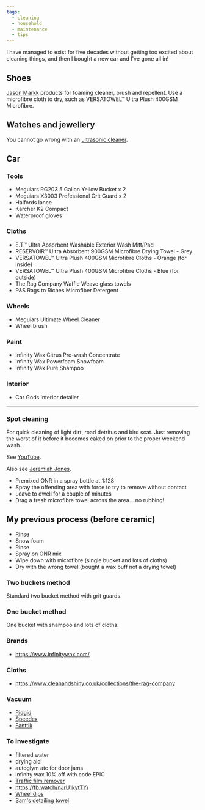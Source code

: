 ```yaml
---
tags:
  - cleaning
  - household
  - maintenance
  - tips
---
```





I have managed to exist for five decades without getting too excited about cleaning things, and then I bought a new car and I've gone all in!

## Shoes

[Jason Markk](https://www.jasonmarkk.com/) products for foaming cleaner, brush and repellent. Use a microfibre cloth to dry, such as VERSATOWEL™ Ultra Plush 400GSM Microfibre.

## Watches and jewellery

You cannot go wrong with an [ultrasonic cleaner](https://www.amazon.co.uk/DK-SONIC-Household-Ultrasonic-Eyeglasses/dp/B08S6V52MV/).

## Car

### Tools

- Meguiars RG203 5 Gallon Yellow Bucket x 2
- Meguiars X3003 Professional Grit Guard x 2
- Halfords lance
- Kärcher K2 Compact
- Waterproof gloves

### Cloths

- E.T™ Ultra Absorbent Washable Exterior Wash Mitt/Pad
- RESERVOIR™ Ultra Absorbent 900GSM Microfibre Drying Towel - Grey
- VERSATOWEL™ Ultra Plush 400GSM Microfibre Cloths - Orange (for inside)
- VERSATOWEL™ Ultra Plush 400GSM Microfibre Cloths - Blue (for outside)
- The Rag Company Waffle Weave glass towels
- P&S Rags to Riches Microfiber Detergent

### Wheels

- Meguiars Ultimate Wheel Cleaner
- Wheel brush

### Paint

- Infinity Wax Citrus Pre-wash Concentrate
- Infinity Wax Powerfoam Snowfoam
- Infinity Wax Pure Shampoo

### Interior

- Car Gods interior detailer

---

### Spot cleaning

For quick cleaning of light dirt, road detritus and bird scat. Just removing the worst of it before it becomes caked on prior to the proper weekend wash.

See [YouTube](https://www.youtube.com/watch?v=5Y_8Z6KkOgQ).

Also see [Jeremiah Jones](https://www.youtube.com/watch?v=G_9_0ElVChU).

- Premixed ONR in a spray bottle at 1:128
- Spray the offending area with force to try to remove without contact
- Leave to dwell for a couple of minutes
- Drag a fresh microfibre towel across the area... no rubbing!

## My previous process (before ceramic)

- Rinse
- Snow foam
- Rinse
- Spray on ONR mix
- Wipe down with microfibre (single bucket and lots of cloths)
- Dry with the wrong towel (bought a wax buff not a drying towel)

### Two buckets method

Standard two bucket method with grit guards.

### One bucket method

One bucket with shampoo and lots of cloths.

### Brands

- <https://www.infinitywax.com/>

### Cloths

- https://www.cleanandshiny.co.uk/collections/the-rag-company

### Vacuum

- [Ridgid](https://www.amazon.co.uk/RIDGID-VAC3000-Portable-3-Gallon-Horsepower/)
- [Speedex](https://www.speedexwireless.com/products/speedex-wireless-vacuum-cleaner)
- [Fanttik](https://www.amazon.co.uk/Fanttik-V8-Mate-Cordless-Ultra-Lightweight/dp/B0B9447P5P)

### To investigate

- filtered water
- drying aid
- autoglym atc for door jams
- infinity wax 10% off with code EPIC
- [Traffic film remover](https://www.jennychem.com/collections/traffic-film-removers/products/tfr-special-non-caustic-wax)
- https://fb.watch/nJrU1kytTY/
- [Wheel dips](https://www.dipyourcar.com/collections/wheel-kits-by-color/products/shadow-black-hyperdip-wheel-kit?variant=5630996356&fbclid=IwAR0DZK-yhcBSsW94hoNdrYYRAo3Xi7-6gzpEJ7ZL3L86ukv7lbsGmXCHa9Y)
- [Sam's detailing towel](https://www.samsdetailing.co.uk/products/drying-towel?fbclid=IwAR2CQ86OernaGAjsXlkomcS16ggyHdrwgBlv4IIy5ZX1TeJxv462dQY76ro_aem_Aaeazxkf5BmqUkzHggHV7PSiB_g9GRrLvPv_sJivaL6472ipLLDjAUeYNhzxcxyxDokM3KWZMhglPNZG9diwbkRy&utm_source=facebook&utm_medium=paid&campaign_id=23857344821250629&ad_id=23857344821300629)
